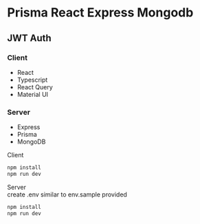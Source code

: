 # Prisma React Express Mongodb
## JWT Auth

### Client
* React
* Typescript
* React Query
* Material UI

### Server
* Express
* Prisma
* MongoDB


Client
```sh
npm install
npm run dev
```

Server</br>
create .env similar to env.sample provided

```sh
npm install
npm run dev
```
